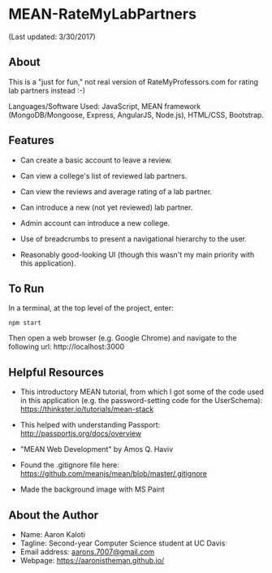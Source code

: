 # MEAN-RateMyLabPartners

(Last updated: 3/30/2017)

About
-----

This is a "just for fun," not real version of RateMyProfessors.com
for rating lab partners instead :-)

Languages/Software Used: JavaScript, MEAN framework
(MongoDB/Mongoose, Express, AngularJS, Node.js), HTML/CSS,
Bootstrap.

Features
--------

* Can create a basic account to leave a review.

* Can view a college's list of reviewed lab partners.

* Can view the reviews and average rating of a lab partner.

* Can introduce a new (not yet reviewed) lab partner.

* Admin account can introduce a new college.

* Use of breadcrumbs to present a navigational hierarchy to the user.

* Reasonably good-looking UI (though this wasn't my main priority
with this application).

To Run
------

In a terminal, at the top level of the project, enter:

```
npm start
```

Then open a web browser (e.g. Google Chrome) and navigate to the
following url: http://localhost:3000

Helpful Resources
-----------------

* This introductory MEAN tutorial, from which I got some of the code
used in this application (e.g. the password-setting code for the UserSchema):
https://thinkster.io/tutorials/mean-stack

* This helped with understanding Passport: http://passportjs.org/docs/overview

* "MEAN Web Development" by Amos Q. Haviv

* Found the .gitignore file here: https://github.com/meanjs/mean/blob/master/.gitignore

* Made the background image with MS Paint

About the Author
----------------

* Name: Aaron Kaloti
* Tagline: Second-year Computer Science student at UC Davis
* Email address: aarons.7007@gmail.com
* Webpage: https://aaronistheman.github.io/
